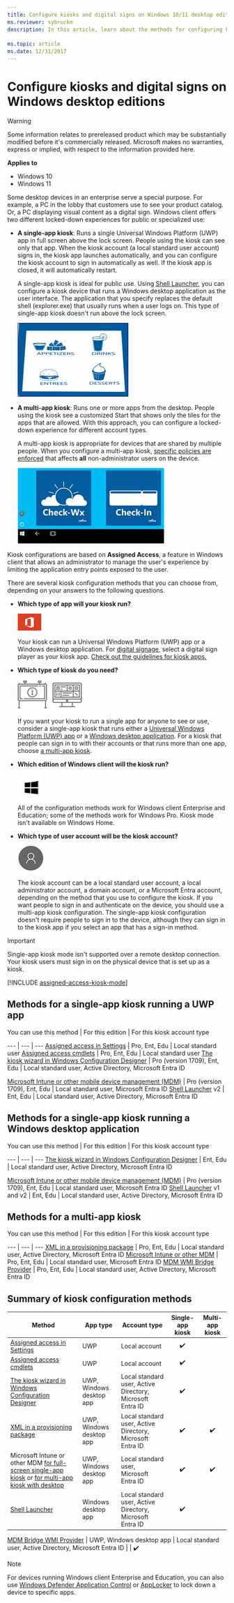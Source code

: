 ```yaml
---
title: Configure kiosks and digital signs on Windows 10/11 desktop editions
ms.reviewer: sybruckm
description: In this article, learn about the methods for configuring kiosks and digital signs on Windows 10 or Windows 11 desktop editions. 

ms.topic: article
ms.date: 12/31/2017
--- 
```


# Configure kiosks and digital signs on Windows desktop editions 

>[!WARNING]
>Some information relates to prereleased product which may be substantially modified before it's commercially released. Microsoft makes no warranties, express or implied, with respect to the information provided here. 

**Applies to** 

- Windows 10
- Windows 11 

Some desktop devices in an enterprise serve a special purpose. For example, a PC in the lobby that customers use to see your product catalog. Or, a PC displaying visual content as a digital sign. Windows client offers two different locked-down experiences for public or specialized use: 

- **A single-app kiosk**: Runs a single Universal Windows Platform (UWP) app in full screen above the lock screen. People using the kiosk can see only that app. When the kiosk account (a local standard user account) signs in, the kiosk app launches automatically, and you can configure the kiosk account to sign in automatically as well. If the kiosk app is closed, it will automatically restart. 

  

  A single-app kiosk is ideal for public use. Using [Shell Launcher](kiosk-shelllauncher.md), you can configure a kiosk device that runs a Windows desktop application as the user interface. The application that you specify replaces the default shell (explorer.exe) that usually runs when a user logs on. This type of single-app kiosk doesn't run above the lock screen.  

  ![Illustration of a full-screen kiosk experience that runs one app on a Windows client device.](images/kiosk-fullscreen.png) 

- **A multi-app kiosk**: Runs one or more apps from the desktop. People using the kiosk see a customized Start that shows only the tiles for the apps that are allowed. With this approach, you can configure a locked-down experience for different account types.  

  A multi-app kiosk is appropriate for devices that are shared by multiple people. When you configure a multi-app kiosk, [specific policies are enforced](kiosk-policies.md) that affects **all** non-administrator users on the device.  

  ![Illustration of a kiosk Start screen that runs multiple apps on a Windows client device.](images/kiosk-desktop.png) 

Kiosk configurations are based on **Assigned Access**, a feature in Windows client that allows an administrator to manage the user's experience by limiting the application entry points exposed to the user.  

There are several kiosk configuration methods that you can choose from, depending on your answers to the following questions. 

- **Which type of app will your kiosk run?** 

    ![icon that represents apps.](images/office-logo.png)  

    Your kiosk can run a Universal Windows Platform (UWP) app or a Windows desktop application. For [digital signage](setup-digital-signage.md), select a digital sign player as your kiosk app. [Check out the guidelines for kiosk apps.](guidelines-for-assigned-access-app.md) 

- **Which type of kiosk do you need?** 

    ![icon that represents a kiosk.](images/kiosk.png) 

    If you want your kiosk to run a single app for anyone to see or use, consider a single-app kiosk that runs either a [Universal Windows Platform (UWP) app](#methods-for-a-single-app-kiosk-running-a-uwp-app) or a [Windows desktop application](#classic). For a kiosk that people can sign in to with their accounts or that runs more than one app, choose [a multi-app kiosk](#desktop). 

- **Which edition of Windows client will the kiosk run?** 

    ![icon that represents Windows.](images/windows.png) 

    All of the configuration methods work for Windows client Enterprise and Education; some of the methods work for Windows Pro. Kiosk mode isn't available on Windows Home. 

- **Which type of user account will be the kiosk account?** 

    ![icon that represents a user account.](images/user.png) 

    The kiosk account can be a local standard user account, a local administrator account, a domain account, or a Microsoft Entra account, depending on the method that you use to configure the kiosk. If you want people to sign in and authenticate on the device, you should use a multi-app kiosk configuration. The single-app kiosk configuration doesn't require people to sign in to the device, although they can sign in to the kiosk app if you select an app that has a sign-in method. 


>[!IMPORTANT]
>Single-app kiosk mode isn't supported over a remote desktop connection. Your kiosk users must sign in on the physical device that is set up as a kiosk. 

[!INCLUDE [assigned-access-kiosk-mode](../../../includes/licensing/assigned-access-kiosk-mode.md)] 

## Methods for a single-app kiosk running a UWP app 

You can use this method | For this edition | For this kiosk account type 

--- | --- | ---
[Assigned access in Settings](kiosk-single-app.md#local) | Pro, Ent, Edu | Local standard user
[Assigned access cmdlets](kiosk-single-app.md#powershell)  | Pro, Ent, Edu | Local standard user
[The kiosk wizard in Windows Configuration Designer](kiosk-single-app.md#wizard)  | Pro (version 1709), Ent, Edu | Local standard user, Active Directory, Microsoft Entra ID 

[Microsoft Intune or other mobile device management (MDM)](kiosk-single-app.md#mdm) | Pro (version 1709), Ent, Edu | Local standard user, Microsoft Entra ID
[Shell Launcher](kiosk-shelllauncher.md) v2 | Ent, Edu | Local standard user, Active Directory, Microsoft Entra ID 

<span id="classic" /> 

## Methods for a single-app kiosk running a Windows desktop application 

You can use this method | For this edition | For this kiosk account type 

--- | --- | ---
[The kiosk wizard in Windows Configuration Designer](kiosk-single-app.md#wizard) | Ent, Edu | Local standard user, Active Directory, Microsoft Entra ID 

[Microsoft Intune or other mobile device management (MDM)](kiosk-single-app.md#mdm) | Pro (version 1709), Ent, Edu | Local standard user, Microsoft Entra ID
[Shell Launcher](kiosk-shelllauncher.md) v1 and v2 | Ent, Edu | Local standard user, Active Directory, Microsoft Entra ID 

<span id="desktop" /> 

## Methods for a multi-app kiosk 

You can use this method | For this edition | For this kiosk account type 

--- | --- | ---
[XML in a provisioning package](lock-down-windows-10-to-specific-apps.md) | Pro, Ent, Edu | Local standard user, Active Directory, Microsoft Entra ID
[Microsoft Intune or other MDM](lock-down-windows-10-to-specific-apps.md) | Pro, Ent, Edu | Local standard user, Microsoft Entra ID
[MDM WMI Bridge Provider](kiosk-mdm-bridge.md) | Pro, Ent, Edu | Local standard user, Active Directory, Microsoft Entra ID   

## Summary of kiosk configuration methods 

Method | App type | Account type | Single-app kiosk | Multi-app kiosk
--- | --- | --- | :---: | :---:
[Assigned access in Settings](kiosk-single-app.md#local) | UWP | Local account | ✔️  |
[Assigned access cmdlets](kiosk-single-app.md#powershell) | UWP | Local account | ✔️ |
[The kiosk wizard in Windows Configuration Designer](kiosk-single-app.md#wizard) | UWP, Windows desktop app | Local standard user, Active Directory, Microsoft Entra ID | ✔️  |
[XML in a provisioning package](lock-down-windows-10-to-specific-apps.md)  | UWP, Windows desktop app | Local standard user, Active Directory, Microsoft Entra ID | ✔️  | ✔️
Microsoft Intune or other MDM [for full-screen single-app kiosk](kiosk-single-app.md#mdm) or [for multi-app kiosk with desktop](lock-down-windows-10-to-specific-apps.md) | UWP, Windows desktop app | Local standard user, Microsoft Entra ID | ✔️ | ✔️
[Shell Launcher](kiosk-shelllauncher.md) |Windows desktop app | Local standard user, Active Directory, Microsoft Entra ID | ✔️ | 

[MDM Bridge WMI Provider](kiosk-mdm-bridge.md) | UWP, Windows desktop app | Local standard user, Active Directory, Microsoft Entra ID |  | ✔️ 


>[!NOTE]
>For devices running Windows client Enterprise and Education, you can also use [Windows Defender Application Control](/windows/security/threat-protection/windows-defender-application-control/windows-defender-application-control) or [AppLocker](lock-down-windows-10-applocker.md) to lock down a device to specific apps.
